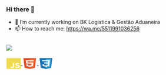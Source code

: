 ### Hi there 👋

- 🔭 I’m currently working on BK Logistica & Gestão Aduaneira
- 📫 How to reach me: https://wa.me/5511991036256

 ##
 <div>
  <a href="https://github.com/fabioamorimbr">
  <img height="140em" src="https://github-readme-stats.vercel.app/api/top-langs/?username=fabioamorimbr&layout=compact&langs_count=7&theme=highcontrast"/>
</div>

<div style="display: inline_block"><br>
     <img align="center" alt="Shirley-Js" height="30" width="40" src="https://raw.githubusercontent.com/devicons/devicon/master/icons/javascript/javascript-plain.svg">
     <img align="center" alt="Shirley-HTML" height="30" width="40" src="https://raw.githubusercontent.com/devicons/devicon/master/icons/html5/html5-original.svg">
     <img align="center" alt="Shirley-CSS" height="30" width="40" src="https://raw.githubusercontent.com/devicons/devicon/master/icons/css3/css3-original.svg">

##

</div>
